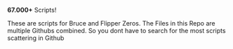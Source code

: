 **67.000+** Scripts!

These are scripts for Bruce and Flipper Zeros.
The Files in this Repo are multiple Githubs combined. So you dont have to search for the most scripts scattering in Github
